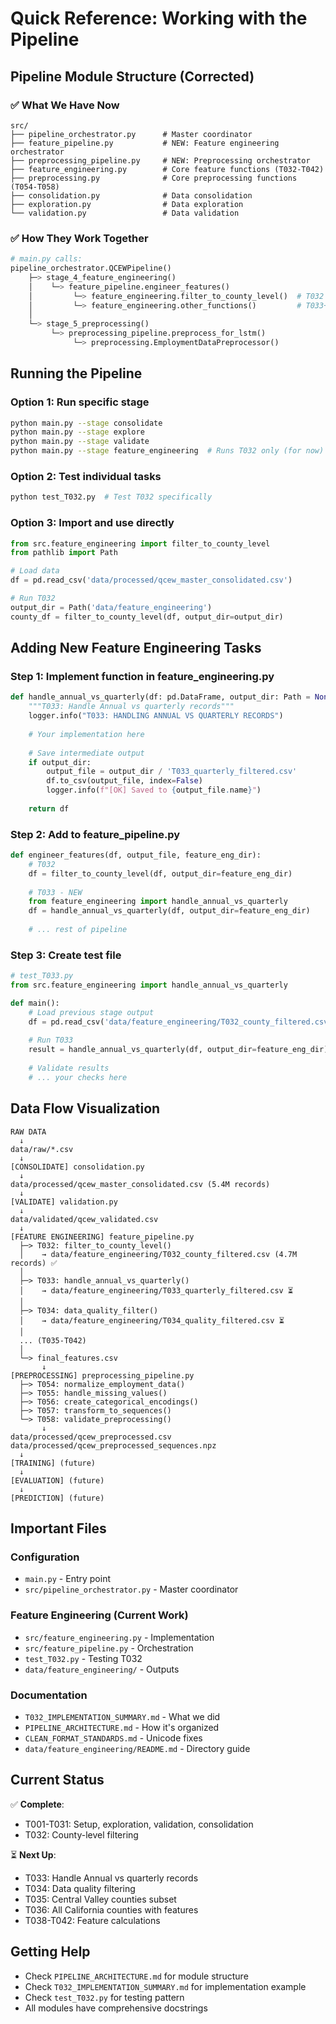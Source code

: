 # Quick Reference: Working with the Pipeline

## Pipeline Module Structure (Corrected)

### ✅ What We Have Now

```
src/
├── pipeline_orchestrator.py      # Master coordinator
├── feature_pipeline.py           # NEW: Feature engineering orchestrator
├── preprocessing_pipeline.py     # NEW: Preprocessing orchestrator
├── feature_engineering.py        # Core feature functions (T032-T042)
├── preprocessing.py              # Core preprocessing functions (T054-T058)
├── consolidation.py              # Data consolidation
├── exploration.py                # Data exploration
└── validation.py                 # Data validation
```

### ✅ How They Work Together

```python
# main.py calls:
pipeline_orchestrator.QCEWPipeline()
    ├─> stage_4_feature_engineering()
    │    └─> feature_pipeline.engineer_features()
    │         └─> feature_engineering.filter_to_county_level()  # T032 ✅
    │         └─> feature_engineering.other_functions()         # T033+ ⏳
    │
    └─> stage_5_preprocessing()
         └─> preprocessing_pipeline.preprocess_for_lstm()
              └─> preprocessing.EmploymentDataPreprocessor()
```

## Running the Pipeline

### Option 1: Run specific stage
```bash
python main.py --stage consolidate
python main.py --stage explore
python main.py --stage validate
python main.py --stage feature_engineering  # Runs T032 only (for now)
```

### Option 2: Test individual tasks
```bash
python test_T032.py  # Test T032 specifically
```

### Option 3: Import and use directly
```python
from src.feature_engineering import filter_to_county_level
from pathlib import Path

# Load data
df = pd.read_csv('data/processed/qcew_master_consolidated.csv')

# Run T032
output_dir = Path('data/feature_engineering')
county_df = filter_to_county_level(df, output_dir=output_dir)
```

## Adding New Feature Engineering Tasks

### Step 1: Implement function in feature_engineering.py
```python
def handle_annual_vs_quarterly(df: pd.DataFrame, output_dir: Path = None) -> pd.DataFrame:
    """T033: Handle Annual vs quarterly records"""
    logger.info("T033: HANDLING ANNUAL VS QUARTERLY RECORDS")
    
    # Your implementation here
    
    # Save intermediate output
    if output_dir:
        output_file = output_dir / 'T033_quarterly_filtered.csv'
        df.to_csv(output_file, index=False)
        logger.info(f"[OK] Saved to {output_file.name}")
    
    return df
```

### Step 2: Add to feature_pipeline.py
```python
def engineer_features(df, output_file, feature_eng_dir):
    # T032
    df = filter_to_county_level(df, output_dir=feature_eng_dir)
    
    # T033 - NEW
    from feature_engineering import handle_annual_vs_quarterly
    df = handle_annual_vs_quarterly(df, output_dir=feature_eng_dir)
    
    # ... rest of pipeline
```

### Step 3: Create test file
```python
# test_T033.py
from src.feature_engineering import handle_annual_vs_quarterly

def main():
    # Load previous stage output
    df = pd.read_csv('data/feature_engineering/T032_county_filtered.csv')
    
    # Run T033
    result = handle_annual_vs_quarterly(df, output_dir=feature_eng_dir)
    
    # Validate results
    # ... your checks here
```

## Data Flow Visualization

```
RAW DATA
  ↓
data/raw/*.csv
  ↓
[CONSOLIDATE] consolidation.py
  ↓
data/processed/qcew_master_consolidated.csv (5.4M records)
  ↓
[VALIDATE] validation.py
  ↓
data/validated/qcew_validated.csv
  ↓
[FEATURE ENGINEERING] feature_pipeline.py
  ├─> T032: filter_to_county_level()
  │    → data/feature_engineering/T032_county_filtered.csv (4.7M records) ✅
  │
  ├─> T033: handle_annual_vs_quarterly()
  │    → data/feature_engineering/T033_quarterly_filtered.csv ⏳
  │
  ├─> T034: data_quality_filter()
  │    → data/feature_engineering/T034_quality_filtered.csv ⏳
  │
  ... (T035-T042)
  │
  └─> final_features.csv
       ↓
[PREPROCESSING] preprocessing_pipeline.py
  ├─> T054: normalize_employment_data()
  ├─> T055: handle_missing_values()
  ├─> T056: create_categorical_encodings()
  ├─> T057: transform_to_sequences()
  └─> T058: validate_preprocessing()
       ↓
data/processed/qcew_preprocessed.csv
data/processed/qcew_preprocessed_sequences.npz
  ↓
[TRAINING] (future)
  ↓
[EVALUATION] (future)
  ↓
[PREDICTION] (future)
```

## Important Files

### Configuration
- `main.py` - Entry point
- `src/pipeline_orchestrator.py` - Master coordinator

### Feature Engineering (Current Work)
- `src/feature_engineering.py` - Implementation
- `src/feature_pipeline.py` - Orchestration
- `test_T032.py` - Testing T032
- `data/feature_engineering/` - Outputs

### Documentation
- `T032_IMPLEMENTATION_SUMMARY.md` - What we did
- `PIPELINE_ARCHITECTURE.md` - How it's organized
- `CLEAN_FORMAT_STANDARDS.md` - Unicode fixes
- `data/feature_engineering/README.md` - Directory guide

## Current Status

✅ **Complete**:
- T001-T031: Setup, exploration, validation, consolidation
- T032: County-level filtering

⏳ **Next Up**:
- T033: Handle Annual vs quarterly records
- T034: Data quality filtering
- T035: Central Valley counties subset
- T036: All California counties with features
- T038-T042: Feature calculations

## Getting Help

- Check `PIPELINE_ARCHITECTURE.md` for module structure
- Check `T032_IMPLEMENTATION_SUMMARY.md` for implementation example
- Check `test_T032.py` for testing pattern
- All modules have comprehensive docstrings
